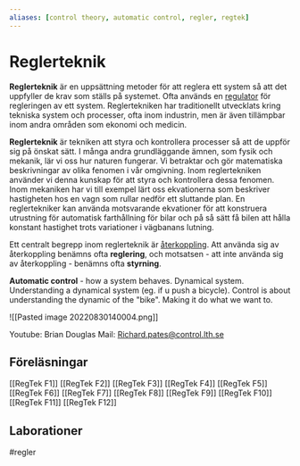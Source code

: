 ```yaml
---
aliases: [control theory, automatic control, regler, regtek]
---
```

# Reglerteknik
**Reglerteknik** är en uppsättning metoder för att reglera ett system så att det uppfyller de krav som ställs på systemet. Ofta används en [regulator](https://sv.wikipedia.org/wiki/Regulator_(reglerteknik) "Regulator (reglerteknik)") för regleringen av ett system. Reglertekniken har traditionellt utvecklats kring tekniska system och processer, ofta inom industrin, men är även tillämpbar inom andra områden som ekonomi och medicin.

**Reglerteknik** är tekniken att styra och kontrollera processer så att de uppför sig på önskat sätt. I många andra grundläggande ämnen, som fysik och mekanik, lär vi oss hur naturen fungerar. Vi betraktar och gör matematiska beskrivningar av olika fenomen i vår omgivning. Inom reglertekniken använder vi denna kunskap för att styra och kontrollera dessa fenomen. Inom mekaniken har vi till exempel lärt oss ekvationerna som beskriver hastigheten hos en vagn som rullar nedför ett sluttande plan. En reglertekniker kan använda motsvarande ekvationer för att konstruera utrustning för automatisk farthållning för bilar och på så sätt få bilen att hålla konstant hastighet trots variationer i vägbanans lutning.

Ett centralt begrepp inom reglerteknik är [återkoppling](https://sv.wikipedia.org/wiki/%C3%85terkoppling "Återkoppling"). Att använda sig av återkoppling benämns ofta **reglering**, och motsatsen - att inte använda sig av återkoppling - benämns ofta **styrning**.

**Automatic control** - how a system behaves. Dynamical system. Understanding a dynamical system (eg. if u push a bicycle). Control is about understanding the dynamic of the "bike". Making it do what we want to.

![[Pasted image 20220830140004.png]]


Youtube: Brian Douglas
Mail: Richard.pates@control.lth.se

 ## Föreläsningar
 [[RegTek F1]]
 [[RegTek F2]]
 [[RegTek F3]]
 [[RegTek F4]]
 [[RegTek F5]]
 [[RegTek F6]]
 [[RegTek F7]]
 [[RegTek F8]]
 [[RegTek F9]]
 [[RegTek F10]]
 [[RegTek F11]]
 [[RegTek F12]] 


## Laborationer

#regler 